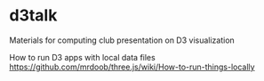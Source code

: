 # d3talk
Materials for computing club presentation on D3 visualization

How to run D3 apps with local data files
https://github.com/mrdoob/three.js/wiki/How-to-run-things-locally
